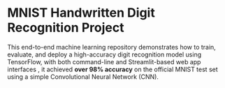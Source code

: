 # MNIST Handwritten Digit Recognition Project

This end-to-end machine learning repository demonstrates how to train, evaluate, and deploy a high-accuracy digit recognition model using TensorFlow, with both command-line and Streamlit-based web app interfaces , it achieved **over 98% accuracy** on the official MNIST test set using a simple Convolutional Neural Network (CNN).

